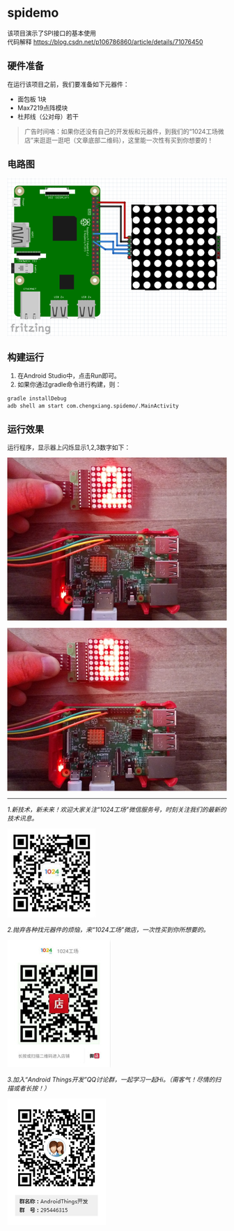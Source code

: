 # spidemo
该项目演示了SPI接口的基本使用   
代码解释  https://blog.csdn.net/p106786860/article/details/71076450

##  硬件准备
在运行该项目之前，我们要准备如下元器件：
* 面包板 1块
* Max7219点阵模块
* 杜邦线（公对母）若干

>广告时间咯：如果你还没有自己的开发板和元器件，到我们的“1024工场微店”来逛逛一逛吧（文章底部二维码），这里能一次性有买到你想要的！

## 电路图
![电路图](img/circuit.png)

## 构建运行
1. 在Android Studio中，点击Run即可。
2. 如果你通过gradle命令进行构建，则：
```bash
gradle installDebug
adb shell am start com.chengxiang.spidemo/.MainActivity
```

## 运行效果
运行程序，显示器上闪烁显示1,2,3数字如下：

![结果1](img/result1.jpg)

![结果2](img/result2.jpg)

* * * * *
*1.新技术，新未来！欢迎大家关注“1024工场”微信服务号，时刻关注我们的最新的技术讯息。*

![服务号](img/fuwuhao.jpg)     

*2.抛弃各种找元器件的烦恼，来“1024工场”微店，一次性买到你所想要的。*

![微店](img/weidian.jpg) 

*3.加入“Android Things开发”QQ讨论群，一起学习一起Hi。（甭客气！尽情的扫描或者长按！）*

![qq群](img/qq.png)         
